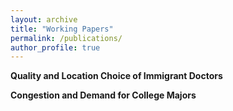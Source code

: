 ```yaml
---
layout: archive
title: "Working Papers"
permalink: /publications/
author_profile: true
---
```

**Quality and Location Choice of Immigrant Doctors**  

**Congestion and Demand for College Majors**
